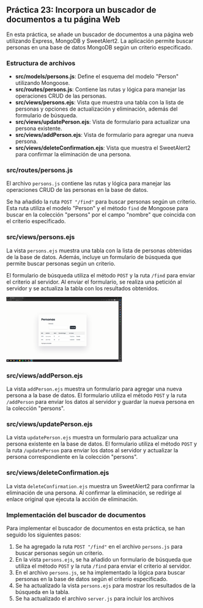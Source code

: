 ## Práctica 23: Incorpora un buscador de documentos a tu página Web

En esta práctica, se añade un buscador de documentos a una página web utilizando Express, MongoDB y SweetAlert2. La aplicación permite buscar personas en una base de datos MongoDB según un criterio especificado.

### Estructura de archivos

- **src/models/persons.js**: Define el esquema del modelo "Person" utilizando Mongoose.
- **src/routes/persons.js**: Contiene las rutas y lógica para manejar las operaciones CRUD de las personas.
- **src/views/persons.ejs**: Vista que muestra una tabla con la lista de personas y opciones de actualización y eliminación, además del formulario de búsqueda.
- **src/views/updatePerson.ejs**: Vista de formulario para actualizar una persona existente.
- **src/views/addPerson.ejs**: Vista de formulario para agregar una nueva persona.
- **src/views/deleteConfirmation.ejs**: Vista que muestra el SweetAlert2 para confirmar la eliminación de una persona.

### src/routes/persons.js

El archivo `persons.js` contiene las rutas y lógica para manejar las operaciones CRUD de las personas en la base de datos.

Se ha añadido la ruta `POST "/find"` para buscar personas según un criterio. Esta ruta utiliza el modelo "Person" y el método `find` de Mongoose para buscar en la colección "persons" por el campo "nombre" que coincida con el criterio especificado.

### src/views/persons.ejs

La vista `persons.ejs` muestra una tabla con la lista de personas obtenidas de la base de datos. Además, incluye un formulario de búsqueda que permite buscar personas según un criterio.

El formulario de búsqueda utiliza el método `POST` y la ruta `/find` para enviar el criterio al servidor. Al enviar el formulario, se realiza una petición al servidor y se actualiza la tabla con los resultados obtenidos.

<img src="img/01.png" width="60%">

### src/views/addPerson.ejs

La vista `addPerson.ejs` muestra un formulario para agregar una nueva persona a la base de datos. El formulario utiliza el método `POST` y la ruta `/addPerson` para enviar los datos al servidor y guardar la nueva persona en la colección "persons".

### src/views/updatePerson.ejs

La vista `updatePerson.ejs` muestra un formulario para actualizar una persona existente en la base de datos. El formulario utiliza el método `POST` y la ruta `/updatePerson` para enviar los datos al servidor y actualizar la persona correspondiente en la colección "persons".

### src/views/deleteConfirmation.ejs

La vista `deleteConfirmation.ejs` muestra un SweetAlert2 para confirmar la eliminación de una persona. Al confirmar la eliminación, se redirige al enlace original que ejecuta la acción de eliminación.

### Implementación del buscador de documentos

Para implementar el buscador de documentos en esta práctica, se han seguido los siguientes pasos:

1. Se ha agregado la ruta `POST "/find"` en el archivo `persons.js` para buscar personas según un criterio.
2. En la vista `persons.ejs`, se ha añadido un formulario de búsqueda que utiliza el método `POST` y la ruta `/find` para enviar el criterio al servidor.
3. En el archivo `persons.js`, se ha implementado la lógica para buscar personas en la base de datos según el criterio especificado.
4. Se ha actualizado la vista `persons.ejs` para mostrar los resultados de la búsqueda en la tabla.
5. Se ha actualizado el archivo `server.js` para incluir los archivos
